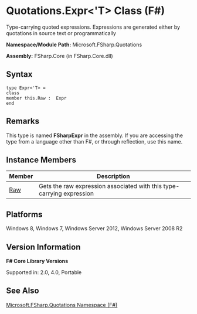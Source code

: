 # Quotations.Expr<'T> Class (F#)

Type-carrying quoted expressions. Expressions are generated either by quotations in source text or programmatically

**Namespace/Module Path:** Microsoft.FSharp.Quotations

**Assembly:** FSharp.Core (in FSharp.Core.dll)


## Syntax

```
type Expr<'T> =
class
member this.Raw :  Expr
end
```

## Remarks
This type is named **FSharpExpr** in the assembly. If you are accessing the type from a language other than F#, or through reflection, use this name.


## Instance Members


|Member|Description|
|------|-----------|
|[Raw](http://msdn.microsoft.com/en-us/library/47fb94f1-e77f-4c68-aabc-2b0ba40d59c2)|Gets the raw expression associated with this type-carrying expression|

## Platforms
Windows 8, Windows 7, Windows Server 2012, Windows Server 2008 R2


## Version Information
**F# Core Library Versions**

Supported in: 2.0, 4.0, Portable




## See Also
[Microsoft.FSharp.Quotations Namespace &#40;F&#35;&#41;](Microsoft.FSharp.Quotations+Namespace+%28FSharp%29.md)

